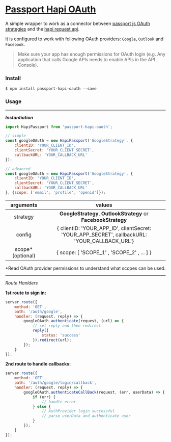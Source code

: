 [Passport Hapi OAuth](https://www.npmjs.com/package/passport-hapi-oauth)
===================

A simple wrapper to work as a connector between [passport js OAuth strategies](http://www.passportjs.org/) and the [hapi request api](https://hapijs.com/api).

It is configured to work with following OAuth providers: `Google`, `Outlook` and `Facebook`.

>Make sure your app has enough permissions for OAuth login (e.g. Any application that calls Google APIs needs to enable APIs in the API Console).


### Install

```
$ npm install passport-hapi-oauth --save
```

### Usage
___
***Instantiation***


```javascript
import HapiPassport from 'passport-hapi-oauth';

// simple
const googleOAuth = new HapiPassport('GoogleStrategy', {
	clientID: 'YOUR_CLIENT_ID',
	clientSecret: 'YOUR_CLIENT_SECRET',
	callbackURL: 'YOUR_CALLBACK_URL'
});

// advanced
const googleOAuth = new HapiPassport('GoogleStrategy', {
	clientID: 'YOUR_CLIENT_ID',
	clientSecret: 'YOUR_CLIENT_SECRET',
	callbackURL: 'YOUR_CALLBACK_URL'
}, {scope: ['email', 'profile', 'openid']});

```
|     arguments     |                                             values                                            |
|:-----------------:|:---------------------------------------------------------------------------------------------:|
|      strategy     | **GoogleStrategy**, **OutlookStrategy** or  **FacebookStrategy**                              |
|       config      | { clientID: 'YOUR_APP_ID', clientSecret: 'YOUR_APP_SECRET', callbackURL: 'YOUR_CALLBACK_URL'} |
| scope* (optional) | { scope: [ 'SCOPE_1' , 'SCOPE_2' , ... ] }                                                    |

\*Read OAuth provider permissions to understand what scopes can be used.

___
*Route Hanlders*

**1st route to sign in:**
```javascript
server.route({
    method: 'GET',
    path: '/auth/google',
    handler: (request, reply) => {
        googleOAuth.authenticate(request, (url) => {
            // set reply and then redirect
            reply({
                status: 'success'
            }).redirect(url);
        });
    }
});
```
**2nd route to handle callbacks:**
```javascript
server.route({
    method: 'GET',
    path: '/auth/google/login/callback',
    handler: (request, reply) => {
        googleOAuth.authenticateCallBack(request, (err, userData) => {
            if (err) {
                // handle error
            } else {
                // AuthProvider login successful
                // parse userData and authenticate user								
            }
        });
    }
});
```

